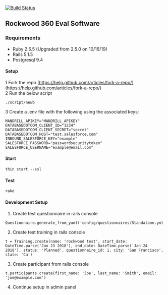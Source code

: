 [![Build Status](https://travis-ci.org/rockwoodleadership/eval360.svg?branch=master)](https://travis-ci.org/rockwoodleadership/eval360)
## Rockwood 360 Eval Software

### Requirements
- Ruby 2.5.5 (Upgraded from 2.5.0 on 10/16/19)
- Rails 5.1.5
- Postgresql 9.4

#### Setup
1 Fork the repo [https://help.github.com/articles/fork-a-repo/](https://help.github.com/articles/fork-a-repo/)  
2 Run the below script
```
./script/newb
```
3 Create a .env file with the following using the associated keys:
```
MANDRILL_APIKEY="MANDRILL_APIKEY"
DATABASEDOTCOM_CLIENT_ID="1234"
DATABASEDOTCOM_CLIENT_SECRET="secret"
DATABASEDOTCOM_HOST="test.salesforce.com"
INBOUND_SALESFORCE_KEY="example"
SALESFORCE_PASSWORD="passwordsecuritytoken"
SALESFORCE_USERNAME="example@email.com"
``` 
#### Start
```
thin start --ssl
```
#### Test
```
rake
```

#### Development Setup
1. Create test questionnaire in rails console
```
Questionnaire.generate_from_yaml('config/questionnaires/Standalone.yml')
```
2. Create test training in rails console
```
t = Training.create(name: 'rockwood test', start_date: DateTime.parse('Jan 23 2018'), end_date: DateTime.parse('Jan 24 2018'), status: 'Planned', questionnaire_id: 1, city: 'San Francisco', state: 'Ca')
```
3. Create participant from rails console
```
t.participants.create(first_name: 'Joe', last_name: 'Smith', email: 'joe@example.com')
```
4. Continue setup in admin panel


